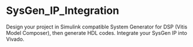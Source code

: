 # SysGen_IP_Integration
Design your project in Simulink compatible System Generator for DSP (Vitis Model Composer), then generate HDL codes. Integrate your SysGen IP into Vivado.
